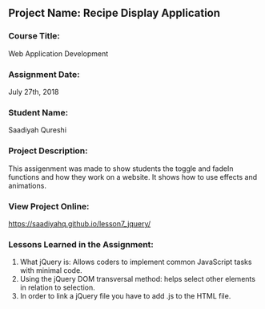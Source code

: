 ## Project Name:  Recipe Display Application

### Course Title:
Web Application Development

### Assignment Date:  
July 27th, 2018

### Student Name:  
Saadiyah Qureshi
### Project Description:
This assigenment was made to show students the toggle and fadeIn functions and how they work on a website. It shows how to use effects and animations. 

### View Project Online:
https://saadiyahq.github.io/lesson7_jquery/

### Lessons Learned in the Assignment:
1. What jQuery is: Allows coders to implement common JavaScript tasks with minimal code. 
2. Using the jQuery DOM transversal method: helps select other elements in relation to selection.
3. In order to link a jQuery file you have to add .js to the HTML file. 

